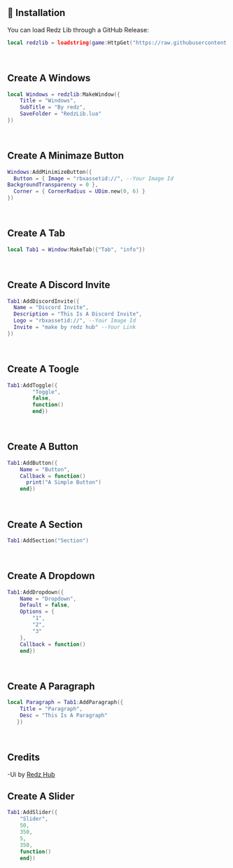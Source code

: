 ## 🔌 Installation

You can load Redz Lib through a GitHub Release:

```lua
local redzlib = loadstring(game:HttpGet("https://raw.githubusercontent.com/LongHip2012/Roblox_Library/refs/heads/main/Redz_Lib/Source.lua"))()
```
<br/>

## Create A Windows
```lua
local Windows = redzlib:MakeWindow({
	Title = "Windows",
	SubTitle = "By redz",
	SaveFolder = "RedzLib.lua"
})
```
<br/>

## Create A Minimaze Button

```lua
Windows:AddMinimizeButton({
  Button = { Image = "rbxassetid://", --Your Image Id
BackgroundTransparency = 0 },
  Corner = { CornerRadius = UDim.new(0, 6) }
})
```
<br/>

## Create A Tab
```lua
local Tab1 = Window:MakeTab({"Tab", "info"})
```
<br/>

## Create A Discord Invite
```lua
Tab1:AddDiscordInvite({
  Name = "Discord Invite",
  Description = "This Is A Discord Invite",
  Logo = "rbxassetid://", --Your Image Id
  Invite = "make by redz hub" --Your Link
})
```
<br/>

## Create A Toogle
```lua
Tab1:AddToggle({
		"Toggle",
		false,
		function()
		end})
```
<br/>

## Create A Button
```lua
Tab1:AddButton({
	Name = "Button",
	Callback = function()
      print("A Simple Button")
	end})
```
<br/>

## Create A Section
```lua
Tab1:AddSection("Section")
```
<br/>

## Create A Dropdown
```lua
Tab1:AddDropdown({
	Name = "Dropdown",
	Default = false,
	Options = {
		"1",
		"2",
		"3"
	},
	Callback = function()
	end})
```
<br/>

## Create A Paragraph
```lua
local Paragraph = Tab1:AddParagraph({
	Title = "Paragraph",
	Desc = "This Is A Paragraph"
   })
```
<br/>

## Credits

-Ui by [Redz Hub](https://github.com/newredz)
## Create A Slider
```lua
Tab1:AddSlider({
 	"Slider",
	50,
	350,
	5,
	350,
	function()
	end})
```
<br/>
